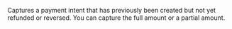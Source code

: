 Captures a payment intent that has previously been created but not yet refunded or reversed. You can capture the full amount or a partial amount.